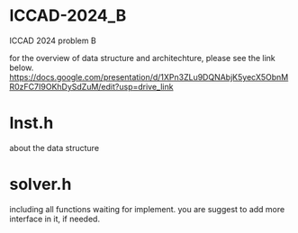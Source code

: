 # ICCAD-2024_B
ICCAD 2024 problem B

for the overview of data structure and architechture, please see the link below.
https://docs.google.com/presentation/d/1XPn3ZLu9DQNAbjK5yecX5ObnMR0zFC7I9OKhDySdZuM/edit?usp=drive_link

# Inst.h
about the data structure

# solver.h
including all functions waiting for implement.
you are suggest to add more interface in it, if needed.
